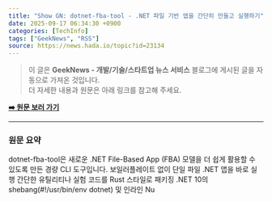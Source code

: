 ```yaml
---
title: "Show GN: dotnet-fba-tool - .NET 파일 기반 앱을 간단히 만들고 실행하기"
date: 2025-09-17 06:34:30 +0900
categories: [TechInfo]
tags: ["GeekNews", "RSS"]
source: https://news.hada.io/topic?id=23134
---
```

> 이 글은 **GeekNews - 개발/기술/스타트업 뉴스 서비스** 블로그에 게시된 글을 자동으로 가져온 것입니다. <br>
> 더 자세한 내용과 원문은 아래 링크를 참고해 주세요.

[**➡️ 원문 보러 가기**](https://news.hada.io/topic?id=23134)

---

### 원문 요약
dotnet-fba-tool은 새로운 .NET File-Based App (FBA) 모델을 더 쉽게 활용할 수 있도록 만든 경량 CLI 도구입니다. 보일러플레이트 없이 단일 파일 .NET 앱을 바로 실행 간단한 유틸리티나 실험 코드를 Rust 스타일로 패키징 .NET 10의 shebang(#!/usr/bin/env dotnet) 및 인라인 Nu
